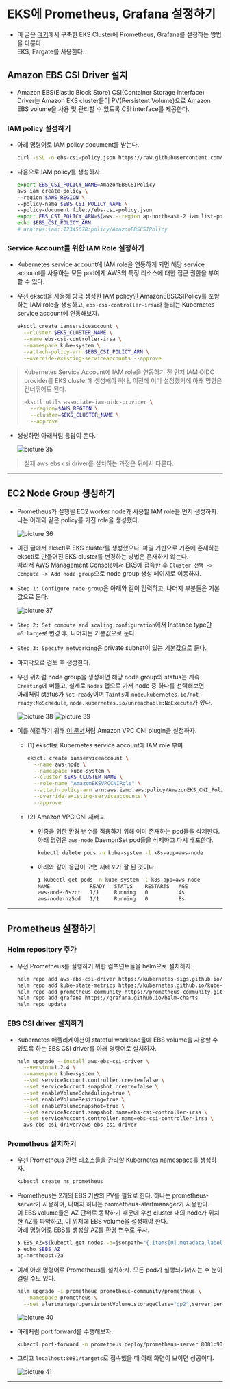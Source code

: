 # EKS에 Prometheus, Grafana 설정하기

- 이 글은 [여기](https://github.com/sang-w0o/Study/blob/master/AWS/DevOps/EKS%20%EB%B0%B0%ED%8F%AC%ED%95%98%EA%B8%B0.md)에서 구축한 EKS Cluster에 Prometheus, Grafana를 설정하는 방법을 다룬다.  
  EKS, Fargate를 사용한다.

## Amazon EBS CSI Driver 설치

- Amazon EBS(Elastic Block Store) CSI(Container Storage Interface) Driver는 Amazon EKS cluster들이 PV(Persistent Volume)으로 Amazon EBS volume을 사용 및 관리할 수 있도록 CSI interface를 제공한다.

### IAM policy 설정하기

- 아래 명령어로 IAM policy document를 받는다.

  ```sh
  curl -sSL -o ebs-csi-policy.json https://raw.githubusercontent.com/kubernetes-sigs/aws-ebs-csi-driver/master/docs/example-iam-policy.json
  ```

- 다음으로 IAM policy를 생성하자.

  ```sh
  export EBS_CSI_POLICY_NAME=AmazonEBSCSIPolicy
  aws iam create-policy \
  --region $AWS_REGION \
  --policy-name $EBS_CSI_POLICY_NAME \
  --policy-document file://ebs-csi-policy.json
  export EBS_CSI_POLICY_ARN=$(aws --region ap-northeast-2 iam list-policies --query 'Policies[?PolicyName==`'$EBS_CSI_POLICY_NAME'`].Arn' --output text)
  echo $EBS_CSI_POLICY_ARN
  # arn:aws:iam::12345678:policy/AmazonEBSCSIPolicy
  ```

### Service Account를 위한 IAM Role 설정하기

- Kubernetes service account에 IAM role을 연동하게 되면 해당 service account를 사용하는 모든 pod에게 AWS의 특정 리소스에 대한 접근 권한을 부여할 수 있다.

- 우선 eksctl을 사용해 방금 생성한 IAM policy인 AmazonEBSCSIPolicy를 포함하는 IAM role을 생성하고, `ebs-csi-controller-irsa`라 불리는 Kubernetes service account에 연동해보자.

  ```sh
  eksctl create iamserviceaccount \
    --cluster $EKS_CLUSTER_NAME \
    --name ebs-csi-controller-irsa \
    --namespace kube-system \
    --attach-policy-arn $EBS_CSI_POLICY_ARN \
    --override-existing-serviceaccounts --approve
  ```

> Kubernetes Service Account에 IAM role을 연동하기 전 먼저 IAM OIDC provider를 EKS cluster에 생성해야 하나, 이전에 이미 설정했기에 아래 명령은 건너뛰어도 된다.
>
> ```sh
> eksctl utils associate-iam-oidc-provider \
>   --region=$AWS_REGION \
>   --cluster=$EKS_CLUSTER_NAME \
>   --approve
> ```

- 생성하면 아래처럼 응답이 온다.

  ![picture 35](/images/AWS_DEVOPS_EKS_PG_1.png)

> 실제 aws ebs csi driver를 설치하는 과정은 뒤에서 다룬다.

---

## EC2 Node Group 생성하기

- Prometheus가 실행될 EC2 worker node가 사용할 IAM role을 먼저 생성하자.  
  나는 아래와 같은 policy를 가진 role을 생성했다.

  ![picture 36](/images/AWS_DEVOPS_EKS_PG_2.png)

- 이전 글에서 eksctl로 EKS cluster를 생성했으나, 파일 기반으로 기존에 존재하는 eksctl로 만들어진 EKS cluster를 변경하는 방법은 존재하지 않는다.  
  따라서 AWS Management Console에서 EKS에 접속한 후 `Cluster 선택 -> Compute -> Add node group`으로 node group 생성 페이지로 이동하자.

- `Step 1: Configure node group`은 아래와 같이 입력하고, 나머지 부분들은 기본값으로 둔다.

  ![picture 37](/images/AWS_DEVOPS_EKS_PG_3.png)

- `Step 2: Set compute and scaling configuration`에서 Instance type만 `m5.large`로 변경 후, 나머지는 기본값으로 둔다.

- `Step 3: Specify networking`은 private subnet이 있는 기본값으로 둔다.

- 마지막으로 검토 후 생성한다.

- 우선 위처럼 node group을 생성하면 해당 node group의 status는 계속 `Creating`에 머물고, 실제로 `Nodes` 탭으로 가서 node 중 하나를 선택해보면  
  아래처럼 status가 `Not ready`이며 `Taints`에 `node.kubernetes.io/not-ready:NoSchedule`, `node.kubernetes.io/unreachable:NoExecute`가 있다.

  ![picture 38](/images/AWS_DEVOPS_EKS_PG_4.png)
  ![picture 39](/images/AWS_DEVOPS_EKS_PG_5.png)

- 이를 해결하기 위해 [이 문서](https://docs.aws.amazon.com/eks/latest/userguide/cni-iam-role.html)처럼 Amazon VPC CNI plugin을 설정하자.

  - (1) eksctl로 Kubernetes service account에 IAM role 부여

    ```sh
    eksctl create iamserviceaccount \
      --name aws-node \
      --namespace kube-system \
      --cluster $EKS_CLUSTER_NAME \
      --role-name "AmazonEKSVPCCNIRole" \
      --attach-policy-arn arn:aws:iam::aws:policy/AmazonEKS_CNI_Policy \
      --override-existing-serviceaccounts \
      --approve
    ```

  - (2) Amazon VPC CNI 재배포

    - 인증을 위한 환경 변수를 적용하기 위해 이미 존재하는 pod들을 삭제한다. 아래 명령은 `aws-node` DaemonSet pod들을 삭제하고 다시 배포한다.

      ```sh
      kubectl delete pods -n kube-system -l k8s-app=aws-node
      ```

    - 아래와 같이 응답이 오면 재배포가 잘 된 것이다.

      ```sh
      ❯ kubectl get pods -n kube-system -l k8s-app=aws-node
      NAME             READY   STATUS    RESTARTS   AGE
      aws-node-6szct   1/1     Running   0          4s
      aws-node-nz5cd   1/1     Running   0          8s
      ```

---

## Prometheus 설정하기

### Helm repository 추가

- 우선 Prometheus를 실행하기 위한 컴포넌트들을 helm으로 설치하자.

  ```sh
  helm repo add aws-ebs-csi-driver https://kubernetes-sigs.github.io/aws-ebs-csi-driver
  helm repo add kube-state-metrics https://kubernetes.github.io/kube-state-metrics
  helm repo add prometheus-community https://prometheus-community.github.io/helm-charts
  helm repo add grafana https://grafana.github.io/helm-charts
  helm repo update
  ```

### EBS CSI driver 설치하기

- Kubernetes 애플리케이션이 stateful workload들에 EBS volume을 사용할 수 있도록 하는 EBS CSI driver를 아래 명령어로 설치하자.

  ```sh
  helm upgrade --install aws-ebs-csi-driver \
    --version=1.2.4 \
    --namespace kube-system \
    --set serviceAccount.controller.create=false \
    --set serviceAccount.snapshot.create=false \
    --set enableVolumeScheduling=true \
    --set enableVolumeResizing=true \
    --set enableVolumeSnapshot=true \
    --set serviceAccount.snapshot.name=ebs-csi-controller-irsa \
    --set serviceAccount.controller.name=ebs-csi-controller-irsa \
    aws-ebs-csi-driver/aws-ebs-csi-driver
  ```

### Prometheus 설치하기

- 우선 Prometheus 관련 리소스들을 관리할 Kubernetes namespace를 생성하자.

  ```sh
  kubectl create ns prometheus
  ```

- Prometheus는 2개의 EBS 기반의 PV를 필요로 한다. 하나는 prometheus-server가 사용하며, 나머지 하나는 prometheus-alertmanager가 사용한다.  
   이 EBS volume들은 AZ 단위로 동작하기 때문에 우선 cluster 내의 node가 위치한 AZ를 파악하고, 이 위치에 EBS volume을 설정해야 한다.  
   아래 명령어로 EBS를 생성할 AZ를 환경 변수로 두자.

  ```sh
  ❯ EBS_AZ=$(kubectl get nodes -o=jsonpath="{.items[0].metadata.labels['topology\.kubernetes\.io\/zone']}")
  ❯ echo $EBS_AZ
  ap-northeast-2a
  ```

- 이제 아래 명령어로 Prometheus를 설치하자. 모든 pod가 실행되기까지는 수 분이 걸릴 수도 있다.

  ```sh
  helm upgrade -i prometheus prometheus-community/prometheus \
    --namespace prometheus \
    --set alertmanager.persistentVolume.storageClass="gp2",server.persistentVolume.storageClass="gp2"
  ```

  ![picture 40](/images/AWS_DEVOPS_EKS_PG_6.png)

- 아래처럼 port forward를 수행해보자.

  ```sh
  kubectl port-forward -n prometheus deploy/prometheus-server 8081:9090 &
  ```

- 그리고 `localhost:8081/targets`로 접속했을 때 아래 화면이 보이면 성공이다.

  ![picture 41](/images/AWS_DEVOPS_EKS_PG_7.png)

---
